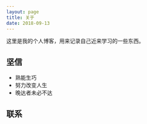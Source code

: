 ```yaml
---
layout: page
title: 关于
date: 2018-09-13
---
```


这里是我的个人博客，用来记录自己近来学习的一些东西。


## 坚信

* 熟能生巧
* 努力改变人生
* 晚达者未必不达

## 联系

